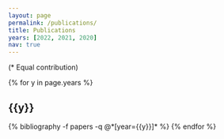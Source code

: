 ```yaml
---
layout: page
permalink: /publications/
title: Publications
years: [2022, 2021, 2020]
nav: true
---
```


<div class="publications">

<!-- (* Equal contribution; † Corresponding author) -->
(* Equal contribution)

{% for y in page.years %}
  <h2 class="year">{{y}}</h2>
  {% bibliography -f papers -q @*[year={{y}}]* %}
{% endfor %}

</div>
